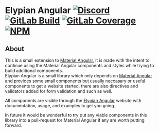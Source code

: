 # Elypian Angular [![Discord][discord-members]][discord] [![GitLab Build][gitlab-build]][gitlab] [![GitLab Coverage][gitlab-coverage]][gitlab] [![NPM][npm-downloads]][npm]
## About
This is a small extension to [Material Angular][mat-ang], it is made with the intent to continue using
the Material Angular components and styles while trying to build additional components.  
Elypian Angular is a small library which only depends on [Material Angular][mat-ang] and provides some
small components but usually neccasary or useful components to get a website started, there are also
directives and validators added for form validation and such as well.  

All components are visible through the [Elypian Angular][ely-ang] website with documentation,
usage, and examples to get you going.

In future it would be wonderful to try put any viable components in this library into a pull-request
for Material Angular if any are worth putting forward.

[discord]: https://discord.gg/hprGMaM "Discord Invite"
[discord-members]: https://discordapp.com/api/guilds/184657525990359041/widget.png "Discord Shield"
[gitlab]: https://gitlab.com/Elypia/elypian-angular/commits/master "Repository on GitLab"
[gitlab-build]: https://gitlab.com/Elypia/elypian-angular/badges/master/pipeline.svg "GitLab Build Shield"
[gitlab-coverage]: https://gitlab.com/Elypia/elypian-angular/badges/master/coverage.svg "GitLab Coverage Shield"
[npm]: https://www.npmjs.com/package/@elypia/elypian-angular "Package on NPM"
[npm-downloads]: https://img.shields.io/npm/dt/@elypia/elypian-angular.svg "NPM Downloads"
[mat-ang]: https://github.com/angular/components "Material Angular on GitHub"
[ely-ang]: https://mat.elypia.com/ "Elypian Angular"
